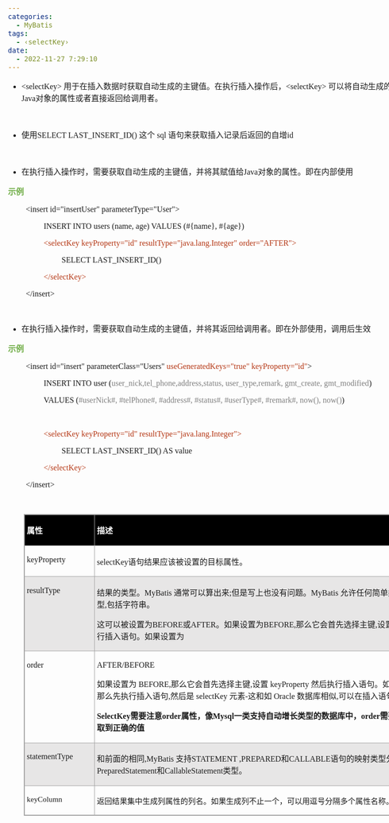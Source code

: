 ```yaml
---
categories:
  - MyBatis
tags:
  - ‹selectKey›
date:
  - 2022-11-27 7:29:10
---
```


<body lang=zh-CN style='font-family:"Microsoft YaHei UI";font-size:12.0pt'>
<!--StartFragment-->

<div style='direction:ltr;border-width:100%'>

<div style='direction:ltr;margin-top:0in;margin-left:0in;width:9.3354in'>

<div style='direction:ltr;margin-top:0in;margin-left:0in;width:9.3354in'>

<ul type=disc style='direction:ltr;unicode-bidi:embed;margin-top:0in;
 margin-bottom:0in'>
 <li style='margin-top:0;margin-bottom:0;vertical-align:middle'><span
     style='font-family:"Comic Sans MS";font-size:12.0pt' lang=zh-CN>&lt;selectKey&gt;</span><span
     style='font-family:"Comic Sans MS";font-size:12.0pt' lang=en-US> </span><span
     style='font-family:"Microsoft YaHei UI";font-size:12.0pt' lang=zh-CN>用于在插入数据时获取自动生成的主键值。在执行插入操作后，</span><span
     style='font-family:"Comic Sans MS";font-size:12.0pt' lang=zh-CN>&lt;selectKey&gt;</span><span
     style='font-family:"Comic Sans MS";font-size:12.0pt' lang=en-US> </span><span
     style='font-family:"Microsoft YaHei UI";font-size:12.0pt' lang=zh-CN>可以将自动生成的主键值赋值给</span><span
     style='font-family:"Comic Sans MS";font-size:12.0pt' lang=zh-CN>Java</span><span
     style='font-family:"Microsoft YaHei UI";font-size:12.0pt' lang=zh-CN>对象的属性或者直接返回给调用者。</span></li>
</ul>

<p style='margin-left:.375in;font-family:"Comic Sans MS";font-size:
12.0pt'>&nbsp;</p>

<ul type=disc style='direction:ltr;unicode-bidi:embed;margin-top:0in;
 margin-bottom:0in'>
 <li style='margin-top:0;margin-bottom:0;vertical-align:middle'><span
     style='font-family:"Microsoft YaHei UI";font-size:12.0pt' lang=zh-CN>使用</span><span
     style='font-family:"Comic Sans MS";font-size:12.0pt' lang=zh-CN>SELECT
     LAST_INSERT_ID() </span><span style='font-family:"Microsoft YaHei UI";
     font-size:12.0pt' lang=zh-CN>这个</span><span style='font-family:"Comic Sans MS";
     font-size:12.0pt' lang=en-US> </span><span style='font-family:"Comic Sans MS";
     font-size:12.0pt' lang=zh-CN>sql</span><span style='font-family:"Comic Sans MS";
     font-size:12.0pt' lang=en-US> </span><span style='font-family:"Microsoft YaHei UI";
     font-size:12.0pt' lang=zh-CN>语句来获取插入记录后返回的自增</span><span style='font-family:
     "Comic Sans MS";font-size:12.0pt' lang=zh-CN>id</span></li>
</ul>

<p style='font-family:"Comic Sans MS";font-size:12.0pt'>&nbsp;</p>

<ul type=disc style='direction:ltr;unicode-bidi:embed;margin-top:0in;
 margin-bottom:0in'>
 <li style='margin-top:0;margin-bottom:0;vertical-align:middle'><span
     style='font-family:"Microsoft YaHei UI";font-size:12.0pt'>在执行插入操作时，需要获取自动生成的主键值，并将其赋值给</span><span
     style='font-family:"Comic Sans MS";font-size:12.0pt'>Java</span><span
     style='font-family:"Microsoft YaHei UI";font-size:12.0pt'>对象的属性。即在内部使用</span></li>
</ul>

<p style='font-family:"Microsoft YaHei UI";font-size:12.0pt;
color:#70AD47'><span style='font-weight:bold'>示例</span></p>

<p style='margin-left:.375in;font-family:"Comic Sans MS";font-size:
12.0pt'>&lt;insert id=&quot;insertUser&quot; parameterType=&quot;User&quot;&gt;</p>

<p style='margin-left:.75in;font-family:"Comic Sans MS";font-size:
12.0pt'>INSERT INTO users (name, age) VALUES (#{name}, #{age})</p>

<p style='margin-left:.75in;font-family:"Comic Sans MS";font-size:
12.0pt;color:#B43512'>&lt;selectKey keyProperty=&quot;id&quot;
resultType=&quot;java.lang.Integer&quot; order=&quot;AFTER&quot;&gt;</p>

<p style='margin-left:1.125in;font-family:"Comic Sans MS";
font-size:12.0pt'>SELECT LAST_INSERT_ID()</p>

<p style='margin-left:.75in;font-family:"Comic Sans MS";font-size:
12.0pt;color:#B43512'>&lt;/selectKey&gt;</p>

<p style='margin-left:.375in;font-family:"Comic Sans MS";font-size:
12.0pt'>&lt;/insert&gt;</p>

<p style='margin-left:.375in;font-family:"Comic Sans MS";font-size:
11.0pt'>&nbsp;</p>

<ul type=disc style='direction:ltr;unicode-bidi:embed;margin-top:0in;
 margin-bottom:0in'>
 <li style='margin-top:0;margin-bottom:0;vertical-align:middle'><span
     style='font-family:"Microsoft YaHei UI";font-size:12.0pt'>在执行插入操作时，需要获取自动生成的主键值，并将其返回给调用者。即在外部使用，调用后生效</span></li>
</ul>

<p style='font-family:"Microsoft YaHei UI";font-size:12.0pt;
color:#70AD47'><span style='font-weight:bold'>示例</span></p>

<p style='margin-left:.375in;font-family:"Comic Sans MS";font-size:
12.0pt'><span lang=zh-CN>&lt;insert id=&quot;insert&quot;
parameterClass=&quot;User</span><span lang=en-US>s</span><span lang=zh-CN>&quot;</span><span
lang=en-US> </span><span style='color:#B43512' lang=zh-CN>useGeneratedKeys=&quot;true&quot;
keyProperty=&quot;id&quot;</span><span lang=zh-CN>&gt;</span></p>

<p style='margin-left:.75in;font-family:"Comic Sans MS";font-size:
12.0pt'><span lang=zh-CN>INSERT INTO user</span><span lang=en-US> </span><span
lang=zh-CN>(</span><span style='color:#7F7F7F' lang=zh-CN>user_nick,tel_phone,address,status,
user_type,remark, gmt_create, gmt_modified</span><span lang=zh-CN>)</span></p>

<p style='margin-left:.75in;font-family:"Comic Sans MS";font-size:
12.0pt'><span lang=zh-CN>VALUES (</span><span style='color:#7F7F7F' lang=zh-CN>#userNick#,
#telPhone#, #address#, #status#,</span><span style='color:#7F7F7F' lang=en-US> </span><span
style='color:#7F7F7F' lang=zh-CN>#userType#, #remark#, now(), now()</span><span
lang=zh-CN>)</span></p>

<p style='margin-left:.75in;font-family:"Comic Sans MS";font-size:
12.0pt'>&nbsp;</p>

<p style='margin-left:.75in;font-family:"Comic Sans MS";font-size:
12.0pt;color:#B43512'>&lt;selectKey keyProperty=&quot;id&quot;
resultType=&quot;java.lang.Integer&quot;&gt;</p>

<p style='margin-left:1.125in;font-family:"Comic Sans MS";
font-size:12.0pt'>SELECT LAST_INSERT_ID() AS value</p>

<p style='margin-left:.75in;font-family:"Comic Sans MS";font-size:
12.0pt;color:#B43512'>&lt;/selectKey&gt;</p>

<p style='margin-left:.375in;font-family:"Comic Sans MS";font-size:
12.0pt'>&lt;/insert&gt;</p>

<p style='margin-left:.375in;font-family:"Comic Sans MS";font-size:
11.5pt;color:#ED7D31' lang=en-US>&nbsp;</p>

<div style='direction:ltr'>

<table border=1 cellpadding=0 cellspacing=0 valign=top style='direction:ltr;
 border-collapse:collapse;border-style:solid;border-color:#A3A3A3;border-width:
 1pt;margin-left:.3333in' title="" summary="">
 <tr>
  <td style='border-style:solid;border-color:#A3A3A3;border-width:1pt;
  background-color:black;vertical-align:top;width:1.3576in;padding:2.0pt 3.0pt 2.0pt 3.0pt'>
  <p style='font-family:"Microsoft YaHei UI";font-size:12.0pt;
  color:white'><span style='font-weight:bold'>属性</span></p>
  </td>
  <td style='border-style:solid;border-color:#A3A3A3;border-width:1pt;
  background-color:black;vertical-align:top;width:7.5145in;padding:2.0pt 3.0pt 2.0pt 3.0pt'>
  <p style='font-family:"Microsoft YaHei UI";font-size:12.0pt;
  color:white'><span style='font-weight:bold'>描述</span></p>
  </td>
 </tr>
 <tr>
  <td style='border-style:solid;border-color:#A3A3A3;border-width:1pt;
  vertical-align:top;width:1.3576in;padding:2.0pt 3.0pt 2.0pt 3.0pt'>
  <p style='font-family:"Comic Sans MS";font-size:12.0pt'>keyProperty</p>
  </td>
  <td style='border-style:solid;border-color:#A3A3A3;border-width:1pt;
  vertical-align:top;width:7.5145in;padding:2.0pt 3.0pt 2.0pt 3.0pt'>
  <p style='font-size:12.0pt'><span style='font-family:"Comic Sans MS"'>selectKey</span><span
  style='font-family:"Microsoft YaHei UI"'>语句结果应该被设置的目标属性。</span></p>
  </td>
 </tr>
 <tr>
  <td style='border-style:solid;border-color:#A3A3A3;border-width:1pt;
  background-color:#E7E6E6;vertical-align:top;width:1.3576in;padding:2.0pt 3.0pt 2.0pt 3.0pt'>
  <p style='font-family:"Comic Sans MS";font-size:12.0pt'>resultType</p>
  </td>
  <td style='border-style:solid;border-color:#A3A3A3;border-width:1pt;
  background-color:#E7E6E6;vertical-align:top;width:7.584in;padding:2.0pt 3.0pt 2.0pt 3.0pt'>
  <p style='font-size:12.0pt'><span style='font-family:"Microsoft YaHei UI"'>结果的类型。</span><span
  style='font-family:"Comic Sans MS"'>MyBatis </span><span style='font-family:
  "Microsoft YaHei UI"'>通常可以算出来</span><span style='font-family:"Comic Sans MS"'>;</span><span
  style='font-family:"Microsoft YaHei UI"'>但是写上也没有问题。</span><span
  style='font-family:"Comic Sans MS"'>MyBatis </span><span style='font-family:
  "Microsoft YaHei UI"'>允许任何简单类型用作主键的类型</span><span style='font-family:"Comic Sans MS"'>,</span><span
  style='font-family:"Microsoft YaHei UI"'>包括字符串。</span></p>
  <p style='font-size:12.0pt'><span style='font-family:"Microsoft YaHei UI"'>这可以被设置为</span><span
  style='font-family:"Comic Sans MS"'>BEFORE</span><span style='font-family:
  "Microsoft YaHei UI"'>或</span><span style='font-family:"Comic Sans MS"'>AFTER</span><span
  style='font-family:"Microsoft YaHei UI"'>。如果设置为</span><span style='font-family:
  "Comic Sans MS"'>BEFORE,</span><span style='font-family:"Microsoft YaHei UI"'>那么它会首先选择主键</span><span
  style='font-family:"Comic Sans MS"'>,</span><span style='font-family:"Microsoft YaHei UI"'>设置</span><span
  style='font-family:"Comic Sans MS"'>keyProperty </span><span
  style='font-family:"Microsoft YaHei UI"'>然后执行插入语句。如果设置为</span></p>
  </td>
 </tr>
 <tr>
  <td style='border-style:solid;border-color:#A3A3A3;border-width:1pt;
  vertical-align:top;width:1.3576in;padding:2.0pt 3.0pt 2.0pt 3.0pt'>
  <p style='font-family:"Comic Sans MS";font-size:12.0pt'>order</p>
  </td>
  <td style='border-style:solid;border-color:#A3A3A3;border-width:1pt;
  vertical-align:top;width:7.559in;padding:2.0pt 3.0pt 2.0pt 3.0pt'>
  <p style='font-family:"Comic Sans MS";font-size:12.0pt'><span
  lang=zh-CN>AFTER</span><span lang=en-US>/</span><span lang=zh-CN>BEFORE</span></p>
  <p style='font-size:12.0pt'><span style='font-family:"Microsoft YaHei UI"'>如果设置为</span><span
  style='font-family:"Comic Sans MS"'> BEFORE,</span><span style='font-family:
  "Microsoft YaHei UI"'>那么它会首先选择主键</span><span style='font-family:"Comic Sans MS"'>,</span><span
  style='font-family:"Microsoft YaHei UI"'>设置</span><span style='font-family:
  "Comic Sans MS"'> keyProperty </span><span style='font-family:"Microsoft YaHei UI"'>然后执行插入语句。如果设置为</span><span
  style='font-family:"Comic Sans MS"'> AFTER,</span><span style='font-family:
  "Microsoft YaHei UI"'>那么先执行插入语句</span><span style='font-family:"Comic Sans MS"'>,</span><span
  style='font-family:"Microsoft YaHei UI"'>然后是</span><span style='font-family:
  "Comic Sans MS"'> selectKey </span><span style='font-family:"Microsoft YaHei UI"'>元素</span><span
  style='font-family:"Comic Sans MS"'>-</span><span style='font-family:"Microsoft YaHei UI"'>这和如</span><span
  style='font-family:"Comic Sans MS"'> Oracle </span><span style='font-family:
  "Microsoft YaHei UI"'>数据库相似</span><span style='font-family:"Comic Sans MS"'>,</span><span
  style='font-family:"Microsoft YaHei UI"'>可以在插入语句中嵌入序列调用</span></p>
  <p style='font-size:12.0pt'><span style='font-weight:bold;
  font-family:"Comic Sans MS"'>SelectKey</span><span style='font-weight:bold;
  font-family:"Microsoft YaHei UI"'>需要注意</span><span style='font-weight:bold;
  font-family:"Comic Sans MS"'>order</span><span style='font-weight:bold;
  font-family:"Microsoft YaHei UI"'>属性，像</span><span style='font-weight:bold;
  font-family:"Comic Sans MS"'>Mysql</span><span style='font-weight:bold;
  font-family:"Microsoft YaHei UI"'>一类支持自动增长类型的数据库中，</span><span
  style='font-weight:bold;font-family:"Comic Sans MS"'>order</span><span
  style='font-weight:bold;font-family:"Microsoft YaHei UI"'>需要设置为</span><span
  style='font-weight:bold;font-family:"Comic Sans MS"'>after</span><span
  style='font-weight:bold;font-family:"Microsoft YaHei UI"'>才会取到正确的值</span></p>
  </td>
 </tr>
 <tr>
  <td style='border-style:solid;border-color:#A3A3A3;border-width:1pt;
  background-color:#E7E6E6;vertical-align:top;width:1.377in;padding:2.0pt 3.0pt 2.0pt 3.0pt'>
  <p style='font-family:"Comic Sans MS";font-size:12.0pt'>statementType</p>
  </td>
  <td style='border-style:solid;border-color:#A3A3A3;border-width:1pt;
  background-color:#E7E6E6;vertical-align:top;width:7.4951in;padding:2.0pt 3.0pt 2.0pt 3.0pt'>
  <p style='font-size:12.0pt'><span style='font-family:"Microsoft YaHei UI"'>和前面的相同</span><span
  style='font-family:"Comic Sans MS"'>,MyBatis </span><span style='font-family:
  "Microsoft YaHei UI"'>支持</span><span style='font-family:"Comic Sans MS"'>STATEMENT
  ,PREPARED</span><span style='font-family:"Microsoft YaHei UI"'>和</span><span
  style='font-family:"Comic Sans MS"'>CALLABLE</span><span style='font-family:
  "Microsoft YaHei UI"'>语句的映射类型分别代表</span><span style='font-family:"Comic Sans MS"'>PreparedStatement</span><span
  style='font-family:"Microsoft YaHei UI"'>和</span><span style='font-family:
  "Comic Sans MS"'>CallableStatement</span><span style='font-family:"Microsoft YaHei UI"'>类型。</span></p>
  </td>
 </tr>
 <tr>
  <td style='border-style:solid;border-color:#A3A3A3;border-width:1pt;
  vertical-align:top;width:1.3576in;padding:2.0pt 3.0pt 2.0pt 3.0pt'>
  <p style='font-family:"Comic Sans MS";font-size:11.5pt'>keyColumn</p>
  </td>
  <td style='border-style:solid;border-color:#A3A3A3;border-width:1pt;
  vertical-align:top;width:7.5145in;padding:2.0pt 3.0pt 2.0pt 3.0pt'>
  <p style='font-family:"Microsoft YaHei";font-size:11.5pt'>返回结果集中生成列属性的列名。如果生成列不止一个，可以用逗号分隔多个属性名称。</p>
  </td>
 </tr>
</table>

</div>

</div>

</div>

</div>

<!--EndFragment-->
</body>
